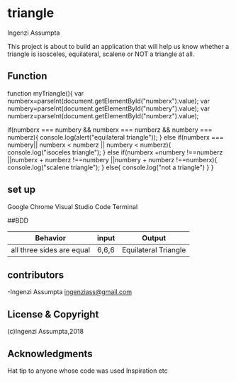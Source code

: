 # triangle

Ingenzi Assumpta

This project is about to build an application that will help us know whether a triangle is isosceles, equilateral, scalene or NOT a triangle at all.

## Function

function myTriangle(){
    var numberx=parseInt(document.getElementById("numberx").value);
    var numbery=parseInt(document.getElementById("numbery").value);
    var numberz=parseInt(document.getElementById("numberz").value);

if(numberx === numbery && numberx === numberz && numbery === numberz){
    console.log(alert("equilateral triangle"));
}
else if(numberx === numbery|| numberx < numberz || numbery < numberz){
    console.log("isoceles triangle");
}
else if(numberx +numbery !==numberz ||numberx + numberz !==numbery ||numbery + numberz !==numberx){
    console.log("scalene triangle");
}
else{
    console.log("not a triangle")
}
}
## set up
Google Chrome
Visual Studio Code
Terminal

##BDD
    
    
 | Behavior                          | input      |Output                                       |
 |-----------------------------------|------------|---------------------------------------------| 
 | all three sides are equal         | 6,6,6      |   Equilateral Triangle                      |        |has two sides of equal length      |  6,6,2     |     Isocele Triangle                        |        |sides are different in length      |  6,3,4     |    Scalene Triangle                         |
                                                                                        
                                                                                   
## contributors
-Ingenzi Assumpta <ingenziass@gmail.com>

## License & Copyright
(c)Ingenzi Assumpta,2018

## Acknowledgments
Hat tip to anyone whose code was used
Inspiration
etc








